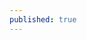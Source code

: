 ```yaml
---
published: true
---
```



<ul id="feed-app" class="archive-list">
</ul>


<script>
const app = document.querySelector('#feed-app');
const PROXY_URL = 'https://cors-anywhere.herokuapp.com/';
const RSS_URL = 'https://feedbin.com/starred/a32b5165f939eb1ebb0f25d0f88b3f67.xml';
fetch(PROXY_URL + RSS_URL)
  .then(response => response.text())
  .then(str => new window.DOMParser().parseFromString(str, "text/xml"))
  .then(data => {

    const items = data.querySelectorAll("item");
    let html = ``;
    items.forEach(el => {
      var url = new URL(el.querySelector('link').innerHTML);
      html += `
        <li>
         <a href="${el.querySelector("link").innerHTML}" target="_blank" rel="noopener">
            <strong>
              ${el.querySelector("title").textContent}
            </strong>
            </a>
          ${url.hostname.replace('www.', '')}
        </li>
      `;
    });
    app.insertAdjacentHTML("beforeend", html);
  });
</script>